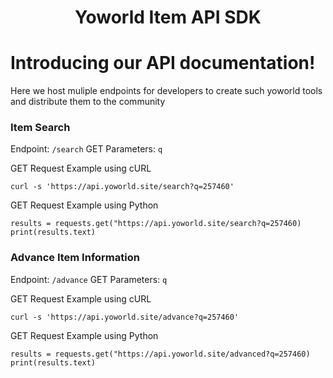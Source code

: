 <div align="center">
<h1> Yoworld Item API SDK </h1>
</div>

# Introducing our API documentation!

Here we host muliple endpoints for developers to create such yoworld tools and distribute them to the community

### Item Search
Endpoint: ``/search``
GET Parameters: ``q``

GET Request Example using cURL
```
curl -s 'https://api.yoworld.site/search?q=257460'
```

GET Request Example using Python
```
results = requests.get("https://api.yoworld.site/search?q=257460)
print(results.text)
```

### Advance Item Information
Endpoint: ``/advance``
GET Parameters: ``q``

GET Request Example using cURL
```
curl -s 'https://api.yoworld.site/advance?q=257460'
```

GET Request Example using Python
```
results = requests.get("https://api.yoworld.site/advanced?q=257460)
print(results.text)
```
